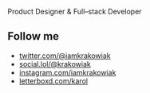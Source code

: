 Product Designer & Full–stack Developer

## Follow me

- [twitter.com/@iamkrakowiak](https://twitter.com/@iamkrakowiak)
- [social.lol/@krakowiak](https://social.lol/@krakowiak)
- [instagram.com/iamkrakowiak](https://instagram.com/iamkrakowiak)
- [letterboxd.com/karol](https://letterboxd.com/karol)

